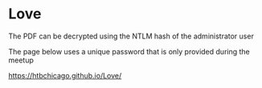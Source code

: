 # Love

The PDF can be decrypted using the NTLM hash of the administrator user

The page below uses a unique password that is only provided during the meetup

https://htbchicago.github.io/Love/

